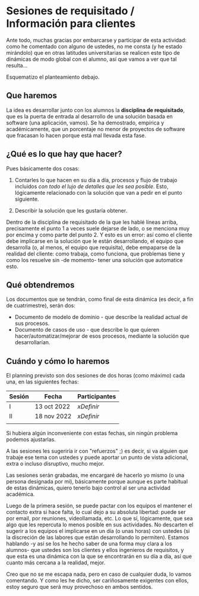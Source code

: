 # Sesiones de requisitado / Información para clientes

Ante todo, muchas gracias por embarcarse y participar de esta actividad: como he comentado con alguno de ustedes, no me consta (y he estado mirándolo) que en otras latitudes universitarias se realicen este tipo de dinámicas de modo global con el alumno, así que vamos a ver que tal resulta... 

Esquematizo el planteamiento debajo.

## Que haremos

La idea es desarrollar junto con los alumnos la **disciplina de requisitado**, que es la puerta de entrada al desarrollo de una solución basada en software (una aplicación, vamos). Se ha demostrado, empírica y académicamente, que un porcentaje no menor de proyectos de software que fracasan lo hacen porque está mal llevada esta fase.  

## ¿Qué es lo que hay que hacer? 

Pues básicamente dos cosas:

1. Contarles lo que hacen en su día a día, procesos y flujo de trabajo incluidos *con todo el lujo de detalles que les sea posible*. Esto, lógicamente relacionado con la solución que van a pedir en el punto siguiente. 

1. Describir la solución que les gustaría obtener.

Dentro de la disciplina de requisitado de la que les hablé líneas arriba, precisamente el punto 1 a veces suele dejarse de lado, o se menciona muy por encima y como parte del punto 2. Y esto es un error: así como el cliente debe implicarse en la solución que le están desarrollando, el equipo que desarrolla (o, al menos, el equipo que requisita), debe empaparse de la realidad del cliente: como trabaja, como funciona, que problemas tiene y como los resuelve sin -de momento- tener una solución que automatice esto.

## Qué obtendremos

Los documentos que se tendrán, como final de esta dinámica (es decir, a fin de cuatrimestre), serán dos:

- Documento de modelo de dominio - que describe la realidad actual de sus procesos.
- Documento de casos de uso - que describe lo que quieren hacer/automatizar/mejorar de esos procesos, mediante la solución que desarrollarían.

## Cuándo y cómo lo haremos

El planning previsto son dos sesiones de dos horas (como máximo) cada una, en las siguientes fechas:

<center>

|Sesión|Fecha|Participantes
|-|-|-
|I|13 oct 2022| *xDefinir*
|II|18 nov 2022| *xDefinir*
|||

</center>

Si hubiera algún inconveniente con estas fechas, sin ningún problema podemos ajustarlas. 

A las sesiones les sugeriría ir con "refuerzos" ;) es decir, si va alguien que trabaje ese tema con ustedes y puede aportar un punto de vista adicional, extra o incluso disruptivo, mucho mejor.

Las sesiones serán grabadas, me encargaré de hacerlo yo mismo (o una persona designada por mi), básicamente porque aunque es parte habitual de estas dinámicas, quiero tenerlo bajo control al ser una actividad académica. 

Luego de la primera sesión, se puede pactar con los equipos el mantener el contacto extra si hace falta, lo cual dejo a su absoluta libertad: puede ser por email, por reuniones, videollamada, etc. Lo que sí, lógicamente, que sea algo que les repercuta lo menos posible en sus actividades. No descarten el sugerir a los equipos el implicarse en un día (o unas horas) con ustedes (si la discreción de las labores que están desarrollando lo permiten). Estamos hablando -y así se los he hecho saber de una forma muy clara a los alumnos- que ustedes son los clientes y ellos ingenieros de requisitos, y que esta es una dinámica con la que se encontrarán en su día a día, así que cuanto más cercana a la realidad, mejor.

Creo que no se me escapa nada, pero en caso de cualquier duda, lo vamos comentando. Y como les he dicho, ser cariñosamente exigentes con ellos, estoy seguro que será muy provechoso en ambos sentidos.